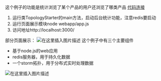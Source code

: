 这个例子的功能是统计浏览了某个产品的用户还浏览了哪类产品
[代码连接](https://github.com/shuangyueliao/storm-analytics)

1. 运行类TopologyStarter的main方法，启动后台统计功能，注意redis要启动
2. 运行页面展示模块node webapp/app.js 
3. 访问地址http://localhost:3000/

部分页面展示：
![在这里插入图片描述](https://img-blog.csdnimg.cn/20201127171800336.png?x-oss-process=image/watermark,type_ZmFuZ3poZW5naGVpdGk,shadow_10,text_aHR0cHM6Ly9ibG9nLmNzZG4ubmV0L3NodWFuZ3l1ZWxpYW8=,size_16,color_FFFFFF,t_70)
这个例子中有三个主要组件

 - 基于node.js的web应用
 - redis服务器，用于持久化数据
 - 一个storm拓扑，用于分布式实时处理数据

 ![在这里插入图片描述](https://img-blog.csdnimg.cn/20201127223553281.png?x-oss-process=image/watermark,type_ZmFuZ3poZW5naGVpdGk,shadow_10,text_aHR0cHM6Ly9ibG9nLmNzZG4ubmV0L3NodWFuZ3l1ZWxpYW8=,size_16,color_FFFFFF,t_70)
